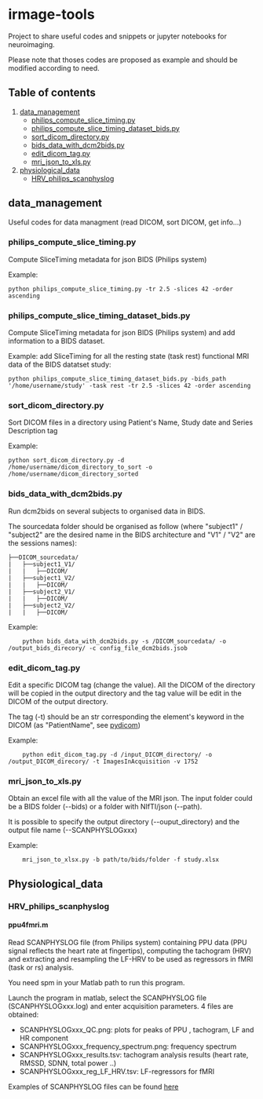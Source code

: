 # irmage-tools
Project to share useful codes and snippets or jupyter notebooks for neuroimaging. 

Please note that thoses codes are proposed as example and should be modified according to need.


## Table of contents
1. [data_management](#data_management)
    - [philips_compute_slice_timing.py](#philips_compute_slice_timing.py)
    - [philips_compute_slice_timing_dataset_bids.py](#philips_compute_slice_timing_dataset_bids.py)
    - [sort_dicom_directory.py](#sort_dicom_directory.py)
    - [bids_data_with_dcm2bids.py](#bids_data_with_dcm2bids.py)
    - [edit_dicom_tag.py](#edit_dicom_tag.py)
    - [mri_json_to_xls.py](#mri_json_to_xls.py)
2. [physiological_data](#physiological_data)
    - [HRV_philips_scanphyslog](#HRV_philips_scanphyslog)


## data_management 

Useful codes for data managment (read DICOM, sort DICOM, get info...)

### philips_compute_slice_timing.py <a name="philips_compute_slice_timing.py"></a>
Compute SliceTiming metadata for json BIDS (Philips system)

Example: 

```
python philips_compute_slice_timing.py -tr 2.5 -slices 42 -order ascending
```

### philips_compute_slice_timing_dataset_bids.py <a name="philips_compute_slice_timing_dataset_bids.py"></a>
Compute SliceTiming metadata for json BIDS (Philips system) and add information to a BIDS dataset.

Example: add SliceTiming for all the resting state (task rest) functional MRI data of the BIDS datatset study: 

```
python philips_compute_slice_timing_dataset_bids.py -bids_path '/home/username/study' -task rest -tr 2.5 -slices 42 -order ascending
```

### sort_dicom_directory.py <a name="sort_dicom_directory.py"></a>
Sort DICOM files in a directory using Patient's Name, Study date and Series Description tag

Example: 

```
python sort_dicom_directory.py -d /home/username/dicom_directory_to_sort -o /home/username/dicom_directory_sorted
```

### bids_data_with_dcm2bids.py <a name="bids_data_with_dcm2bids.py"></a>
Run dcm2bids on several subjects to organised data in BIDS.  

The sourcedata folder should be organised as follow (where "subject1" / "subject2" are the desired name in the BIDS architecture and "V1" / "V2" are the sessions names): 
```
├──DICOM_sourcedata/
|   ├──subject1_V1/
|   |   ├──DICOM/
|   ├──subject1_V2/
|   |   ├──DICOM/
|   ├──subject2_V1/
|   |   ├──DICOM/
|   ├──subject2_V2/
|   |   ├──DICOM/
```

Example: 

```
    python bids_data_with_dcm2bids.py -s /DICOM_sourcedata/ -o /output_bids_direcory/ -c config_file_dcm2bids.jsob
```

### edit_dicom_tag.py <a name="edit_dicom_tag.py"></a>
Edit a specific DICOM tag (change the value). 
All the DICOM of the directory will be copied in the output directory and the tag value will be edit in the DICOM of the output directory.

The tag (-t) should be an str corresponding the element's keyword in the DICOM (as "PatientName", see [pydicom](https://pydicom.github.io/pydicom/dev/reference/generated/pydicom.tag.Tag.html))

Example:
```
    python edit_dicom_tag.py -d /input_DICOM_directory/ -o /output_DICOM_direcory/ -t ImagesInAcquisition -v 1752
```


### mri_json_to_xls.py <a name="mri_json_to_xls.py"></a>
Obtain an excel file with all the value of the MRI json. 
The input folder could be a BIDS folder (--bids) or a folder with NIfTI/json (--path). 

It is possible to specify the output directory (--ouput_directory) and the output file name (--SCANPHYSLOGxxx)

Example:
```
    mri_json_to_xlsx.py -b path/to/bids/folder -f study.xlsx
```

## Physiological_data

### HRV_philips_scanphyslog <a name="HRV_philips_scanphyslog.py"></a>

#### ppu4fmri.m
Read SCANPHYSLOG file (from Philips system) containing PPU data (PPU signal reflects the heart rate at fingertips), computing the tachogram (HRV) and extracting and resampling the LF-HRV to be used as regressors in fMRI (task or rs) analysis.

You need spm in your Matlab path to run this program.

Launch the program in matlab, select the SCANPHYSLOG file (SCANPHYSLOGxxx.log) and enter acquisition parameters. 4 files are obtained:
- SCANPHYSLOGxxx_QC.png: plots for peaks of PPU , tachogram, LF and HR component
- SCANPHYSLOGxxx_frequency_spectrum.png: frequency spectrum
- SCANPHYSLOGxxx_results.tsv: tachogram analysis results (heart rate, RMSSD, SDNN, total power ..)
- SCANPHYSLOGxxx_reg_LF_HRV.tsv: LF-regressors for fMRI 

Examples of SCANPHYSLOG files can be found [here](physiological_data/HRV_philips_scanphyslog/examples)


